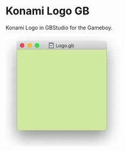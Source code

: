 # Konami Logo GB
Konami Logo in GBStudio for the Gameboy.

![Konami Logo GB](https://raw.githubusercontent.com/sttng/Konami-Logo-GB/main/Konami-Logo-GB.webp)

